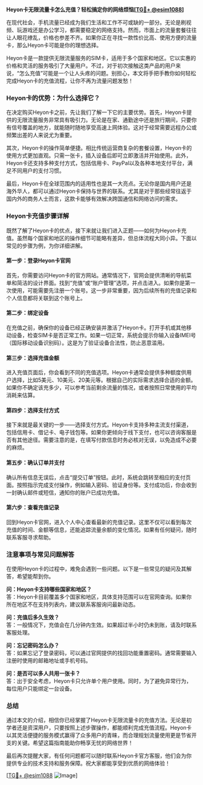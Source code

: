**Heyon卡无限流量卡怎么充值？轻松搞定你的网络烦恼[[TG💪+ @esim1088](https://t.me/s/esim1088)]**

在现代社会，手机流量已经成为我们生活和工作不可或缺的一部分。无论是刷视频、玩游戏还是办公学习，都需要稳定的网络支持。然而，市面上的流量套餐往往让人眼花缭乱，价格也参差不齐。如果你正在寻找一款性价比高、使用方便的流量卡，那么Heyon卡可能是你的理想选择。

Heyon卡是一款提供无限流量服务的SIM卡，适用于多个国家和地区。它以实惠的价格和灵活的服务吸引了大量用户。不过，对于初次接触这类产品的用户来说，“怎么充值”可能是一个让人头疼的问题。别担心，本文将手把手教你如何轻松完成Heyon卡的充值流程，让你不再为流量问题发愁！

### Heyon卡的优势：为什么选择它？

在决定购买Heyon卡之前，先让我们了解一下它的主要优势。首先，Heyon卡提供的无限流量服务非常具有吸引力。无论是在家、通勤途中还是旅行期间，只要你有信号覆盖的地方，就能随时随地享受高速上网体验。这对于经常需要远程办公或频繁出差的人来说尤为重要。

其次，Heyon卡的操作简单便捷。相比传统运营商复杂的套餐设置，Heyon卡的使用方式更加直观。只需一张卡，插入设备后即可立即激活并开始使用。此外，Heyon卡还支持多种支付方式，包括信用卡、PayPal以及各种本地支付平台，满足不同用户的支付习惯。

最后，Heyon卡在全球范围内的适用性也是其一大亮点。无论你是国内用户还是海外华人，都可以通过Heyon卡保持与世界的联系。尤其是对于那些经常往返于国内外的商务人士而言，这款卡能够有效解决跨国通信和网络访问的需求。

### Heyon卡充值步骤详解

既然了解了Heyon卡的优点，接下来就让我们进入正题——如何为Heyon卡充值。虽然每个国家和地区的操作细节可能略有差异，但总体流程大同小异。下面以常见的步骤为例，为你详细讲解。

#### 第一步：登录Heyon卡官网

首先，你需要访问Heyon卡的官方网站。通常情况下，官网会提供清晰的导航菜单和简洁的设计界面。找到“充值”或“账户管理”选项，并点击进入。如果你是第一次使用，可能需要先注册一个账号。这一步非常重要，因为后续所有的充值记录和个人信息都将关联到这个账号上。

#### 第二步：绑定设备

在充值之前，确保你的设备已经正确安装并激活了Heyon卡。打开手机或其他移动设备，检查SIM卡是否正常工作。如果一切正常，系统会提示你输入设备IMEI号（国际移动设备识别码）。这是为了验证设备合法性，防止恶意滥用。

#### 第三步：选择充值金额

进入充值页面后，你会看到不同的充值选项。Heyon卡通常会提供多种额度供用户选择，比如5美元、10美元、20美元等。根据自己的实际需求选择合适的金额。如果你不确定该充多少，可以参考当前剩余流量的情况，或者按照日常使用的平均消耗来估算。

#### 第四步：选择支付方式

接下来就是最关键的一步——选择支付方式。Heyon卡支持多种主流支付渠道，包括信用卡、借记卡、电子钱包等。如果你更倾向于线下支付，也可以咨询客服是否有其他途径。需要注意的是，在填写付款信息时务必核对无误，以免造成不必要的麻烦。

#### 第五步：确认订单并支付

确认所有信息无误后，点击“提交订单”按钮。此时，系统会跳转至相应的支付页面。按照指示完成支付操作，例如输入密码、验证身份等。支付成功后，你会收到一封确认邮件或短信，通知你的账户已成功充值。

#### 第六步：查看充值记录

回到Heyon卡官网，进入个人中心查看最新的充值记录。这里不仅可以看到每次充值的时间、金额等信息，还能追踪流量余额的变化情况。如果有任何疑问，随时联系客服寻求帮助。

### 注意事项与常见问题解答

在使用Heyon卡的过程中，难免会遇到一些问题。以下是一些常见的疑问及其解答，希望能帮到你。

**问：Heyon卡支持哪些国家和地区？**  
答：Heyon卡目前覆盖多个国家和地区，具体支持范围可以在官网查询。如果你所在地区不在支持列表内，建议联系客服询问最新动态。

**问：充值后多久生效？**  
答：一般情况下，充值会在几分钟内生效。如果超过半小时仍未到账，请及时联系客服处理。

**问：忘记密码怎么办？**  
答：如果忘记了登录密码，可以通过官网提供的找回功能重置密码。通常需要输入注册时使用的邮箱地址或手机号码。

**问：是否可以多人共用一张卡？**  
答：出于安全考虑，Heyon卡只允许单个用户使用。同时，为了避免异常行为，每位用户只能绑定一台设备。

### 总结

通过本文的介绍，相信你已经掌握了Heyon卡无限流量卡的充值方法。无论是初学者还是资深用户，只要按照上述步骤操作，都能顺利完成充值流程。Heyon卡以其灵活便捷的服务模式赢得了众多用户的青睐，而合理规划流量使用更是节省开支的关键。希望这篇指南能助你畅享无忧的网络世界！  

最后再次提醒大家，有任何问题都可以随时联系Heyon卡官方客服，他们会为你提供专业的技术支持和服务保障。祝大家都能享受到优质的网络体验！  

[[TG💪+ @esim1088](https://t.me/s/esim1088) ![Image](https://i.postimg.cc/4NQfJmqS/Snipaste-2025-05-13-00-14-12.png)]